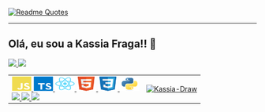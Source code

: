 [![Readme Quotes](https://quotes-github-readme.vercel.app/api?type=horizontal)](https://github.com/piyushsuthar/github-readme-quotes)

<hr />

## Olá, eu sou a Kassia Fraga!! 👋

<div>
    <a href="https://github.com/KassiaMabily">
    <img height="180em" src="https://github-readme-stats.vercel.app/api?username=kassiamabily&show_icons=true&theme=dracula&include_all_commits=true&count_private=true"/>
    <img height="180em" src="https://github-readme-stats.vercel.app/api/top-langs/?username=kassiamabily&layout=compact&langs_count=7&theme=dracula"/>
</div>

<table>
    <tr>
        <td>
            <div>
                <img alt="Kassia-Js" height="30" width="40" src="https://raw.githubusercontent.com/devicons/devicon/master/icons/javascript/javascript-plain.svg" />
                <img alt="Kassia-Ts" height="30" width="40" src="https://raw.githubusercontent.com/devicons/devicon/master/icons/typescript/typescript-plain.svg"/>
                <img alt="Kassia-React" height="30" width="40" src="https://raw.githubusercontent.com/devicons/devicon/master/icons/react/react-original.svg" />
                <img alt="Kassia-HTML" height="30" width="40" src="https://raw.githubusercontent.com/devicons/devicon/master/icons/html5/html5-original.svg" />
                <img alt="Kassia-CSS" height="30" width="40" src="https://raw.githubusercontent.com/devicons/devicon/master/icons/css3/css3-original.svg" />
                <img alt="Kassia-Python" height="30" width="40" src="https://raw.githubusercontent.com/devicons/devicon/master/icons/python/python-original.svg">
            </div>
            <div> 
                <a href="https://www.instagram.com/kassia.mabily" target="_blank"><img src="https://img.shields.io/badge/-Instagram-%23E4405F?style=for-the-badge&logo=instagram&logoColor=white" target="_blank" /></a>
                <a href = "mailto:kassiafraga7@gmail.com"><img src="https://img.shields.io/badge/-Gmail-%23333?style=for-the-badge&logo=gmail&logoColor=white" target="_blank">
                </a>
                <a href="https://www.linkedin.com/in/kassia-fraga/" target="_blank"><img src="https://img.shields.io/badge/-LinkedIn-%230077B5?style=for-the-badge&logo=linkedin&logoColor=white" target="_blank"></a> 
            </div>
        </td>
        <td align="right">
            <img alt="Kassia-Draw" src="https://share-cdn.picrew.me/shareImg/org/202108/338224_ZkYoa4AC.png" height="148" width="128">
        </td>
    </tr>
</table>
